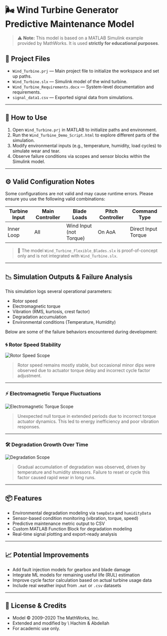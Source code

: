

# 🌬️ Wind Turbine Generator Predictive Maintenance Model

> ⚠️ **Note:** This model is based on a MATLAB Simulink example provided by MathWorks. It is used **strictly for educational purposes**.

## 📁 Project Files

* `Wind_Turbine.prj` — Main project file to initialize the workspace and set up paths.
* `Wind_Turbine.slx` — Simulink model of the wind turbine.
* `Wind_Turbine_Requirements.docx` — System-level documentation and requirements.
* `signal_data1.csv` — Exported signal data from simulations.

---

## 🔧 How to Use

1. Open `Wind_Turbine.prj` in MATLAB to initialize paths and environment.
2. Run the `Wind_Turbine_Demo_Script.html` to explore different parts of the simulation.
3. Modify environmental inputs (e.g., temperature, humidity, load cycles) to simulate wear and tear.
4. Observe failure conditions via scopes and sensor blocks within the Simulink model.

---

## ⚙️ Valid Configuration Notes

Some configurations are not valid and may cause runtime errors. Please ensure you use the following valid combinations:

| Turbine Input | Main Controller | Blade Loads             | Pitch Controller | Command Type        |
| ------------- | --------------- | ----------------------- | ---------------- | ------------------- |
| Inner Loop    | All             | Wind Input (not Torque) | On AoA           | Direct Input Torque |

> 🔄 The model `Wind_Turbine_Flexible_Blades.slx` is proof-of-concept only and is not integrated with `Wind_Turbine.slx`.

---

## 📉 Simulation Outputs & Failure Analysis

This simulation logs several operational parameters:

* Rotor speed
* Electromagnetic torque
* Vibration (RMS, kurtosis, crest factor)
* Degradation accumulation
* Environmental conditions (Temperature, Humidity)

Below are some of the failure behaviors encountered during development:

### 🌀 Rotor Speed Stability

![Rotor Speed Scope](./images/469f8cdb-5c38-413b-b279-61323549d15a.png)

> Rotor speed remains mostly stable, but occasional minor dips were observed due to actuator torque delay and incorrect cycle factor adjustment.

---

### ⚡ Electromagnetic Torque Fluctuations

![Electromagnetic Torque Scope](./images/ad90c1fd-568a-473d-98eb-49b912c8c819.png)

> Unexpected null torque in extended periods due to incorrect torque actuator dynamics. This led to energy inefficiency and poor vibration responses.

---

### 🛠️ Degradation Growth Over Time

![Degradation Scope](./images/754ff2ce-16e3-4b0c-a4de-e658699e241b.png)

> Gradual accumulation of degradation was observed, driven by temperature and humidity stressors. Failure to reset or cycle this factor caused rapid wear in long runs.

---

## 📦 Features

* Environmental degradation modeling via `tempData` and `humidityData`
* Sensor-based condition monitoring (vibration, torque, speed)
* Predictive maintenance metric output to CSV
* Custom MATLAB Function Block for degradation modeling
* Real-time signal plotting and export-ready analysis

---

## 📈 Potential Improvements

* Add fault injection models for gearbox and blade damage
* Integrate ML models for remaining useful life (RUL) estimation
* Improve cycle factor calculation based on actual turbine usage data
* Include real weather input from `.mat` or `.csv` datasets

---

## 📜 License & Credits

* Model © 2009–2020 The MathWorks, Inc.
* Extended and modified by \ Hachim & Abdellah
* For academic use only.



